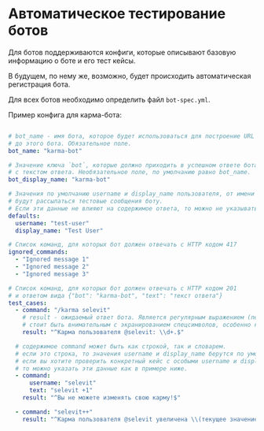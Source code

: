 # Автоматическое тестирование ботов

Для ботов поддерживаются конфиги, которые описывают базовую информацию о боте и его тест кейсы.

В будущем, по нему же, возможно, будет происходить автоматическая регистрация бота.

Для всех ботов необходимо определить файл `bot-spec.yml`.

Пример конфига для карма-бота:

```yaml

# bot_name - имя бота, которое будет использоваться для построение URL
# до этого бота. Обязательное поле.
bot_name: "karma-bot"

# Значение ключа `bot`, которые должно приходить в успешном ответе бота вместе
# с текстом ответа. Необязательное поле, по умолчанию равно bot_name.
bot_display_name: "karma-bot"

# Значения по умолчанию username и display_name пользователя, от имени которого
# будут рассылаться тестовые сообщения боту.
# Если эти данные не влияют на содержимое ответа, то можно не указывать эту секцию.
defaults:
  username: "test-user"
  display_name: "Test User"

# Список команд, для которых бот должен отвечать с HTTP кодом 417
ignored_commands:
  - "Ignored message 1"
  - "Ignored message 2"
  - "Ignored message 3"

# Список команд, для которых бот должен отвечать с HTTP кодом 201
# и ответом вида {"bot": "karma-bot", "text": "текст ответа"}
test_cases:
  - command: "/karma selevit"
    # result - ожидаемый ответ бота. Является регулярным выражением (передается в re.compile).
    # стоит быть внимательным с экранированием спецсимволов, особенно круглых скобо и бекслешей.
    result: "^Карма пользователя @selevit: \\d+.$"

  # содержимое command может быть как строкой, так и словарем.
  # если это строка, то значения username и display_name берутся по умолчанию
  # если вы хотите проверить конкретный кейс с особыми username и display_name,
  # то можно указать эти данные как в примере ниже.
  - command:
      username: "selevit"
      text: "selevit +1"
    result: "^Вы не можете изменять свою карму!$"

  - command: "selevit++"
    result: "^Карма пользователя @selevit увеличена \\(текущее значение: \\d+\\).$"
```

